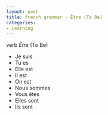```yaml
---
layout: post
title: french grammar - Être (To Be)
categories:
- Learning
---
```



verb _Être_ (To Be)

- Je suis
- Tu es
- Elle est
- Il est
- On est
- Nous sommes 
- Vous êtes
- Elles sont
- Ils sont
